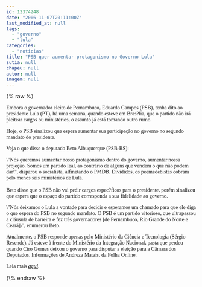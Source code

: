 ```yaml
---
id: 12374248
date: "2006-11-07T20:11:00Z"
last_modified_at: null
tags:
  - "governo"
  - "lula"
categories:
  - "noticias"
title: "PSB quer aumentar protagonismo no Governo Lula"
sutia: null
chapeu: null
autor: null
imagem: null
---
```

{\% raw %}
<p><P><FONT face=Verdana><SPAN style=\"FONT-FAMILY: Verdana\">Embora o governador eleito de Pernambuco, Eduardo Campos (PSB), tenha dito ao presidente Lula (PT), há uma semana, quando esteve em Bras?lia,&nbsp;que o&nbsp;partido não irá pleitear cargos ou ministérios, o assunto já está tomando outro rumo. </SPAN></FONT></P></p>
<p><P><FONT face=Verdana><SPAN style=\"FONT-FAMILY: Verdana\">Hoje, o PSB&nbsp;sinalizou que espera aumentar sua participação no governo no segundo mandato do presidente.</SPAN></FONT></P></p>
<p><P><FONT face=Verdana><SPAN style=\"FONT-FAMILY: Verdana\">Veja o que disse&nbsp;o deputado Beto Albuquerque (PSB-RS):</SPAN></FONT></P></p>
<p><P><FONT face=Verdana>\"Nós queremos aumentar nosso protagonismo dentro do governo, aumentar nossa projeção. Somos um partido leal, ao contrário de alguns que vendem o que não podem dar\", disparou o socialista, alfinetando o PMDB. </FONT><FONT face=Verdana>Divididos, os peemedebistas cobram pelo menos seis ministérios de Lula.<BR><BR>Beto disse que o PSB não vai pedir cargos espec?ficos para o presidente, porém sinalizou que espera que o espaço do partido corresponda a sua fidelidade ao governo. </FONT></P></p>
<p><P><FONT face=Verdana>\"Nós deixamos o Lula a vontade para decidir e esperamos um chamado para que ele diga o que espera do PSB no segundo mandato. O PSB é um partido vitorioso, que ultrapassou a cláusula de barreira e fez três governadores [de Pernambuco, Rio Grande do Norte e Ceará]\", enumerou Beto.</FONT></P></p>
<p><P><FONT face=Verdana>Atualmente, o PSB responde apenas pelo Ministério da Ciência e Tecnologia (Sérgio Resende). Já esteve à frente do Ministério da Integração Nacional, pasta que perdeu quando Ciro Gomes deixou o governo para disputar a eleição para a Câmara dos Deputados. Informações&nbsp;de Andreza Matais, da Folha Online. </FONT></P></p>
<p><P><FONT face=Verdana>Leia mais <A href=\"https://jc3.uol.com.br/blogs/jc/2006/11/02/index.php\"><STRONG><EM>aqui</EM></STRONG></A>.</FONT></P> </p>
{\% endraw %}